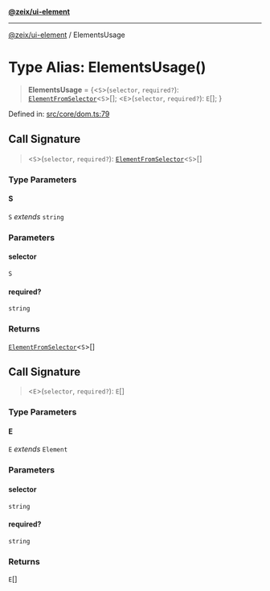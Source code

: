 [**@zeix/ui-element**](../README.md)

***

[@zeix/ui-element](../globals.md) / ElementsUsage

# Type Alias: ElementsUsage()

> **ElementsUsage** = \{\<`S`\>(`selector`, `required?`): [`ElementFromSelector`](ElementFromSelector.md)\<`S`\>[]; \<`E`\>(`selector`, `required?`): `E`[]; \}

Defined in: [src/core/dom.ts:79](https://github.com/zeixcom/ui-element/blob/bc5efd047a1ae7f13c4c9861e40f8a1b07b7e003/src/core/dom.ts#L79)

## Call Signature

> \<`S`\>(`selector`, `required?`): [`ElementFromSelector`](ElementFromSelector.md)\<`S`\>[]

### Type Parameters

#### S

`S` *extends* `string`

### Parameters

#### selector

`S`

#### required?

`string`

### Returns

[`ElementFromSelector`](ElementFromSelector.md)\<`S`\>[]

## Call Signature

> \<`E`\>(`selector`, `required?`): `E`[]

### Type Parameters

#### E

`E` *extends* `Element`

### Parameters

#### selector

`string`

#### required?

`string`

### Returns

`E`[]
